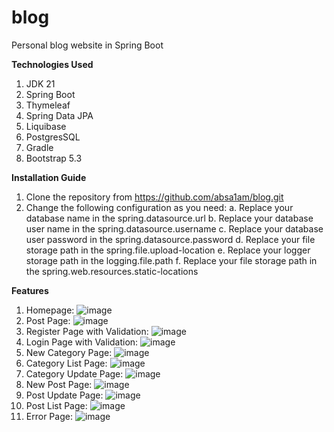 # blog
Personal blog website in Spring Boot

**Technologies Used**
1. JDK 21
2. Spring Boot
3. Thymeleaf
4. Spring Data JPA
5. Liquibase
6. PostgresSQL
7. Gradle
8. Bootstrap 5.3

**Installation Guide**
1. Clone the repository from https://github.com/absa1am/blog.git
2. Change the following configuration as you need:
   a. Replace your database name in the spring.datasource.url
   b. Replace your database user name in the spring.datasource.username
   c. Replace your database user password in the spring.datasource.password
   d. Replace your file storage path in the spring.file.upload-location
   e. Replace your logger storage path in the logging.file.path
   f. Replace your file storage path in the spring.web.resources.static-locations

**Features**
1. Homepage: ![image](https://github.com/absa1am/blog/assets/46478558/8fb733cd-1402-4c5a-9e0c-4c18a1d29f31)
2. Post Page: ![image](https://github.com/absa1am/blog/assets/46478558/d579c949-a4eb-4f32-8c39-2982df145944)
3. Register Page with Validation: ![image](https://github.com/absa1am/blog/assets/46478558/75365d2f-04e9-4493-b93b-7d57dfff9b65)
4. Login Page with Validation: ![image](https://github.com/absa1am/blog/assets/46478558/530e8cb4-05d7-4b87-ad38-19f835c01f23)
5. New Category Page: ![image](https://github.com/absa1am/blog/assets/46478558/d1cf6219-45a8-4a5b-b38c-91f3c6943ad7)
6. Category List Page: ![image](https://github.com/absa1am/blog/assets/46478558/5dabec1a-adf3-4cbc-9b6e-b662e0f5ce85)
7. Category Update Page: ![image](https://github.com/absa1am/blog/assets/46478558/7f3cb08c-094c-4d09-b76e-71246d3ce99e)
8. New Post Page: ![image](https://github.com/absa1am/blog/assets/46478558/9293cd7a-cde0-466b-9895-f58be8432388)
9. Post Update Page: ![image](https://github.com/absa1am/blog/assets/46478558/c71b47c5-8bb6-4186-9fce-1e0250504db0)
10. Post List Page: ![image](https://github.com/absa1am/blog/assets/46478558/265c7580-cf48-44bc-b140-f7fec0e7fc30)
11. Error Page: ![image](https://github.com/absa1am/blog/assets/46478558/a9e0c130-c605-4e49-a551-4af19feccddb)

